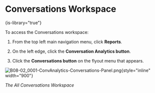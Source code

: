 # Conversations Workspace

{is-library="true"}

<snippet id="B08-02_0101-ConversationsAccess_snippet">

To access the Conversations workspace:

1. From the top left main navigation menu, click **Reports**.

2. On the left edge, click the **Conversation Analytics button**.

3. Click the **Conversations button** on the flyout menu that appears.

![B08-02_0001-ConvAnalytics-Conversations-Panel.png](B08-02_0001-ConvAnalytics-Conversations-Panel.png){style="inline" width="900"}

*The All Conversations Workspace*


</snippet>